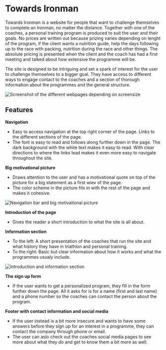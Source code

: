 # Towards Ironman
Towards Ironman is a website for people that want to challenge themselves to complete an Ironman, no matter the distance. Together with one of the coaches, a personal training program is produced to suit the user and their goals. No prices are written out because prizing varies depending on lenght of the program, if the client wants a nutrition guide, help the days following up to the race with packing, nutrition during the race and other things. The absolute pricing is presented when the client and the coach has had a first meeting and talked about how extensive the programme will be.

The site is designed to be intriguing and set a spark of interest for the user to challenge themselves to a bigger goal. They have access to different ways to engage contact to the coaches and a section of thorough information about the programmes and the general structure.

![Screenshot of the different webpages depending on screensize](https://user-images.githubusercontent.com/114992573/198244274-22ce7a4d-4e79-46db-80b2-1b9a5090eaba.png)

## Features
**Navigation**
- Easy to access navigation at the top right corner of the page. Links to the different sections of the page.
- The font is easy to read and follows along further down in the page. The dark background with the white text makes it easy to read. With clear directions to where the links lead makes it even more easy to navigate throughout the site.

**Big motivational picture**
- Draws attention to the user and has a motivational quote on top of the picture for a big statement as a first wiev of the page.
- The color scheme in the picture fits in with the rest of the page and makes it cohesive.

![Navigation bar and big motivational picture](https://user-images.githubusercontent.com/114992573/198257692-7d0ff21b-fcad-40cc-968f-cc543b75d8e1.png)

**Introduction of the page**
- Gives the reader a short introduction to what the site is all about.

**Information section**
- To the left: A short presentation of the coaches that run the site and what history they have in triathlon and personal training.
- To the right: Basic but clear information about how it works and what the programmes usualy include.

![Introduction and information section](https://user-images.githubusercontent.com/114992573/198258950-7ff680cd-a0ab-4de0-a7fe-7d6cd919a978.png)

**The sign up form**
- If the user wants to get a personalized program, they fill in the form further down the page. All it asks for is for a name (first and last name) and a phone number so the coaches can contact the person about the program. 

**Footer with contact information and social media**
- If the user instead is a bit more insecure and wants to have some answers before they sign up for an interest in a programme, they can contact the company through phone or email.
- The user can aslo check out the coaches social media pages to see more about what they do and get to know them a bit more as well.

